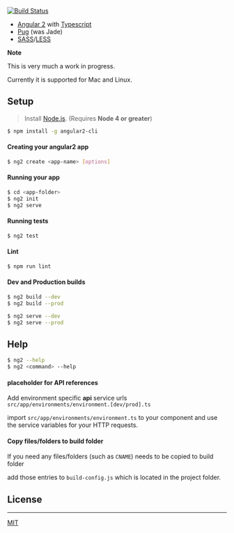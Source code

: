 [![Build Status](https://travis-ci.org/madhusudhand/angular2-cli.svg?branch=master)](https://travis-ci.org/madhusudhand/angular2-cli)

* [Angular 2][angular] with [Typescript][ts]
* [Pug] (was Jade)
* [SASS]/[LESS]

**Note**

This is very much a work in progress.

Currently it is supported for Mac and Linux.


## Setup

> Install [Node.js].
(Requires **Node 4 or greater**)

```sh
$ npm install -g angular2-cli
```

#### Creating your angular2 app

```sh
$ ng2 create <app-name> [options]
```

#### Running your app

```sh
$ cd <app-folder>
$ ng2 init
$ ng2 serve
```

#### Running tests

```sh
$ ng2 test
```

#### Lint

```sh
$ npm run lint
```

#### Dev and Production builds

```sh
$ ng2 build --dev
$ ng2 build --prod

$ ng2 serve --dev
$ ng2 serve --prod
```

## Help

```sh
$ ng2 --help
$ ng2 <command> --help
```

#### placeholder for API references

Add environment specific **api** service urls `src/app/environments/environment.[dev/prod].ts`

import `src/app/environments/environment.ts` to your component and use the service variables for your HTTP requests.

#### Copy files/folders to build folder

If you need any files/folders (such as `CNAME`) needs to be copied to build folder

add those entries to `build-config.js` which is located in the project folder.

## License
----

[MIT]


   [angular]: <angular.io>
   [ut]: <https://docs.angularjs.org/guide/unit-testing>
   [ts]: <http://www.typescriptlang.org>
   [pug]: <http://jade-lang.com>
   [SASS]: <http://sass-lang.com>
   [LESS]: <http://lesscss.org>
   [node.js]: <http://nodejs.org>
   [MIT]: <https://github.com/madhusudhand/angular2-cli/blob/master/LICENSE>
